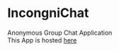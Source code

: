 IncongniChat
===========
Anonymous Group Chat Application  
This App is hosted [here](https://incogni-pes-chat-group.glitch.me)